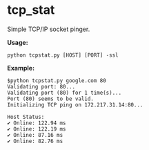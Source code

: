 # tcp_stat
Simple TCP/IP socket pinger.

**Usage:**
```
python tcpstat.py [HOST] [PORT] -ssl
```

**Example:**
```
$python tcpstat.py google.com 80
Validating port: 80...
Validating port (80) for 1 time(s)...
Port (80) seems to be valid.
Initializing TCP ping on 172.217.31.14:80...

Host Status:
✔ Online: 122.94 ms
✔ Online: 122.19 ms
✔ Online: 87.16 ms
✔ Online: 82.76 ms
```
